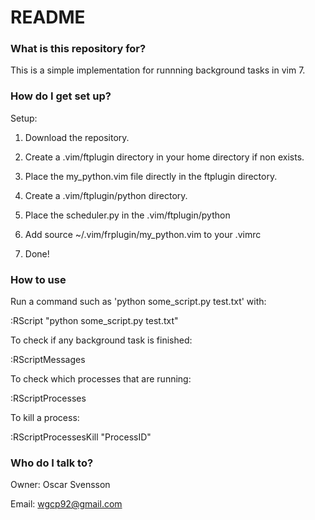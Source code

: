 # README #
### What is this repository for? ###

This is a simple implementation for runnning background tasks in vim 7.

### How do I get set up? ###
Setup:
1. Download the repository.

2. Create a .vim/ftplugin directory in your home directory if non exists.

3. Place the my_python.vim file directly in the ftplugin directory.

4. Create a .vim/ftplugin/python directory.

5. Place the scheduler.py in the .vim/ftplugin/python

6. Add source ~/.vim/frplugin/my_python.vim to your .vimrc

7. Done!

### How to use ###
Run a command such as 'python some_script.py test.txt' with:

:RScript "python some_script.py test.txt"

To check if any background task is finished:

:RScriptMessages

To check which processes that are running:

:RScriptProcesses

To kill a process:

:RScriptProcessesKill "ProcessID"

### Who do I talk to? ###

Owner: Oscar Svensson

Email: wgcp92@gmail.com
